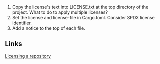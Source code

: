 
1. Copy the license's text into LICENSE.txt at the top directory of the project. What to do to apply multiple licenses?
2. Set the license and license-file in Cargo.toml. Consider SPDX license identifier.
3. Add a notice to the top of each file.

## Links

[Licensing a repository](https://docs.github.com/en/repositories/managing-your-repositorys-settings-and-features/customizing-your-repository/licensing-a-repository)